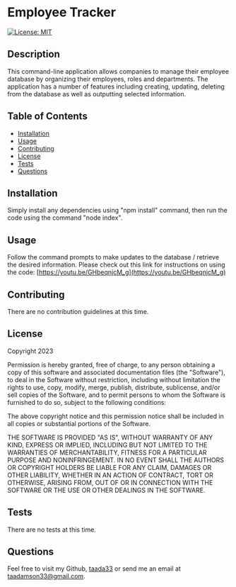 
# Employee Tracker
[![License: MIT](https://img.shields.io/badge/License-MIT-yellow.svg)](https://opensource.org/licenses/MIT)

  
## Description

This command-line application allows companies to manage their employee database by organizing their employees, roles and departments. The application has a number of features including creating, updating, deleting from the database as well as outputting selected information.


## Table of Contents

- [Installation](#installation)
- [Usage](#usage)
- [Contributing](#contributing)
- [License](#license)
- [Tests](#tests)
- [Questions](#questions)

## Installation

Simply install any dependencies using "npm install" command, then run the code using the command "node index".

## Usage

Follow the command prompts to make updates to the database / retrieve the desired information. Please check out this link for instructions on using the code: [https://youtu.be/GHbeqnjcM_g](https://youtu.be/GHbeqnjcM_g)
    
## Contributing

There are no contribution guidelines at this time.

## License 
    
Copyright 2023

Permission is hereby granted, free of charge, to any person obtaining a copy of this software and associated documentation files (the "Software"), to deal in the Software without restriction, including without limitation the rights to use, copy, modify, merge, publish, distribute, sublicense, and/or sell copies of the Software, and to permit persons to whom the Software is furnished to do so, subject to the following conditions:

The above copyright notice and this permission notice shall be included in all copies or substantial portions of the Software.

THE SOFTWARE IS PROVIDED "AS IS", WITHOUT WARRANTY OF ANY KIND, EXPRESS OR IMPLIED, INCLUDING BUT NOT LIMITED TO THE WARRANTIES OF MERCHANTABILITY, FITNESS FOR A PARTICULAR PURPOSE AND NONINFRINGEMENT. IN NO EVENT SHALL THE AUTHORS OR COPYRIGHT HOLDERS BE LIABLE FOR ANY CLAIM, DAMAGES OR OTHER LIABILITY, WHETHER IN AN ACTION OF CONTRACT, TORT OR OTHERWISE, ARISING FROM, OUT OF OR IN CONNECTION WITH THE SOFTWARE OR THE USE OR OTHER DEALINGS IN THE SOFTWARE.

## Tests

There are no tests at this time.

## Questions

Feel free to visit my Github, [taada33](https://github.com/taada33) or send me an email at taadamson33@gmail.com.

